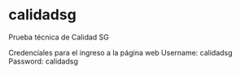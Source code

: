 # calidadsg
Prueba técnica de Calidad SG

Credenciales para el ingreso a la página web
Username: calidadsg
Password: calidadsg
